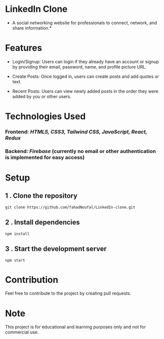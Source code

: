 # LinkedIn Clone

* A social networking website for professionals to connect, network, and share information.*

# Features

- Login/Signup: Users can login if they already have an account or signup by providing their email, password, name, and profile picture URL.

- Create Posts: Once logged in, users can create posts and add quotes or text.

- Recent Posts: Users can view newly added posts in the order they were added by you or other users.

# Technologies Used

### Frontend: *HTML5, CSS3, Tailwind CSS, JavaScript, React, Redux*

### Backend: *Firebase* (currently no email or other authentication is implemented for easy access)

# Setup

## 1 . Clone the repository

`git clone https://github.com/fahadNoufal/LinkedIn-clone.git`

## 2 . Install dependencies

`npm install`

## 3 . Start the development server

`npm start`

# Contribution

Feel free to contribute to the project by creating pull requests.

# Note

This project is for educational and learning purposes only and not for commercial use.
